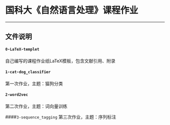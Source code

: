# 国科大《自然语言处理》课程作业
---
## 文件说明

#### `0-LaTeX-templet`  
自己编写的课程作业纸LaTeX模板，包含文献引用、附录

#### `1-cat-dog_classifier`  
第一次作业，主题：猫狗分类

#### `2-word2vec`  
第二次作业，主题：词向量训练

####`3-sequence_tagging`
第三次作业，主题：序列标注